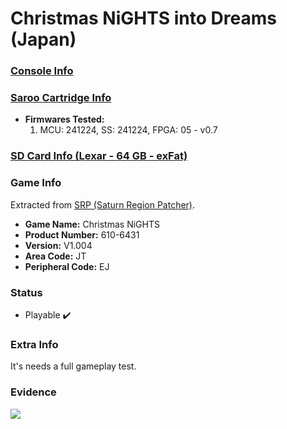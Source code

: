 # Christmas NiGHTS into Dreams (Japan)

### [Console Info](../../../../Info/Consoles/VA13/README.md)

### [Saroo Cartridge Info](../../../../Info/Cartridges/GuangzhouSanStarOnlineShop/1.6/README.md)

- <b>Firmwares Tested:</b>
  1. MCU: 241224, SS: 241224, FPGA: 05 - v0.7

### [SD Card Info (Lexar - 64 GB - exFat)](../../../../Info/SdCards/Lexar/64GB/exfat/README.md)

### Game Info

Extracted from [SRP (Saturn Region Patcher)](https://segaxtreme.net/resources/saturn-region-patcher.81/download).

- <b>Game Name:</b> Christmas NiGHTS
- <b>Product Number:</b> 610-6431
- <b>Version:</b> V1.004
- <b>Area Code:</b> JT
- <b>Peripheral Code:</b> EJ

### Status

- Playable :heavy_check_mark:

### Extra Info

It's needs a full gameplay test.

### Evidence

[![](https://img.youtube.com/vi/g8d_A7XowCg/0.jpg)](https://www.youtube.com/watch?v=g8d_A7XowCg)
